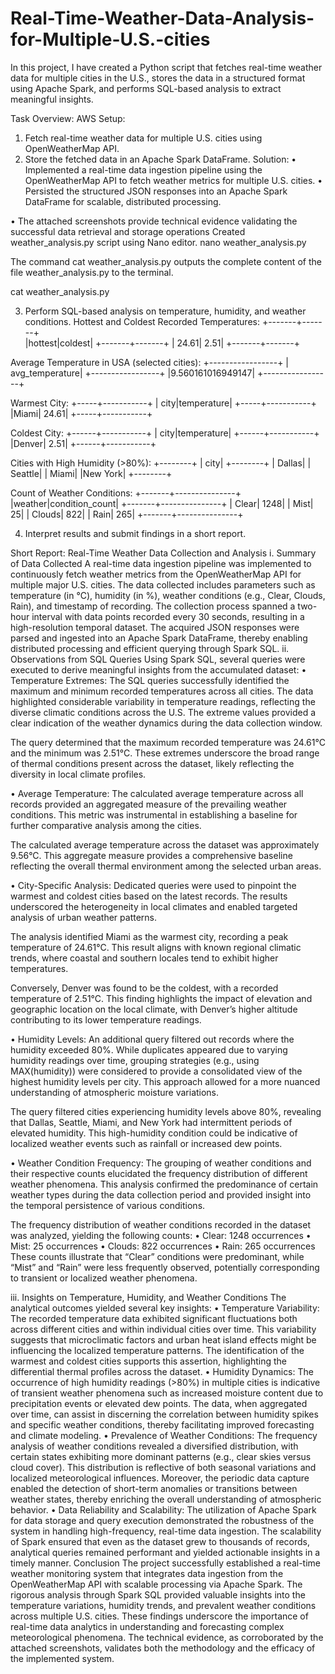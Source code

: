 # Real-Time-Weather-Data-Analysis-for-Multiple-U.S.-cities

In this project, I have created a Python script that fetches real-time weather data for
multiple cities in the U.S., stores the data in a structured format using Apache Spark, and
performs SQL-based analysis to extract meaningful insights.

Task Overview:
AWS Setup:
 
1.	Fetch real-time weather data for multiple U.S. cities using OpenWeatherMap API.
2.	Store the fetched data in an Apache Spark DataFrame.
Solution:
•	Implemented a real-time data ingestion pipeline using the OpenWeatherMap API to fetch weather metrics for multiple U.S. cities.
•	Persisted the structured JSON responses into an Apache Spark DataFrame for scalable, distributed processing.

•	The attached screenshots provide technical evidence validating the successful data retrieval and storage operations 
Created weather_analysis.py script using Nano editor.
nano weather_analysis.py

The command cat weather_analysis.py outputs the complete content of the file weather_analysis.py to the terminal. 

cat weather_analysis.py
 
 
 

 

3.	Perform SQL-based analysis on temperature, humidity, and weather conditions.
Hottest and Coldest Recorded Temperatures:
+-------+-------+                                                               
|hottest|coldest|
+-------+-------+
|  24.61|   2.51|
+-------+-------+

Average Temperature in USA (selected cities):
+-----------------+
|  avg_temperature|
+-----------------+
|9.560161016949147|
+-----------------+

Warmest City:
+-----+-----------+
| city|temperature|
+-----+-----------+
|Miami|      24.61|
+-----+-----------+

Coldest City:
+------+-----------+
|  city|temperature|
+------+-----------+
|Denver|       2.51|
+------+-----------+

Cities with High Humidity (>80%):
+--------+
|    city|
+--------+
|  Dallas|
| Seattle|
|   Miami|
|New York|
+--------+

Count of Weather Conditions:
+-------+---------------+
|weather|condition_count|
+-------+---------------+
|  Clear|           1248|
|   Mist|             25|
| Clouds|            822|
|   Rain|            265|
+-------+---------------+
 

4.	Interpret results and submit findings in a short report.

Short Report: Real-Time Weather Data Collection and Analysis
i.	Summary of Data Collected
A real-time data ingestion pipeline was implemented to continuously fetch weather metrics from the OpenWeatherMap API for multiple major U.S. cities. The data collected includes parameters such as temperature (in °C), humidity (in %), weather conditions (e.g., Clear, Clouds, Rain), and timestamp of recording. The collection process spanned a two-hour interval with data points recorded every 30 seconds, resulting in a high-resolution temporal dataset. The acquired JSON responses were parsed and ingested into an Apache Spark DataFrame, thereby enabling distributed processing and efficient querying through Spark SQL.
ii.	 Observations from SQL Queries
Using Spark SQL, several queries were executed to derive meaningful insights from the accumulated dataset:
•	Temperature Extremes: The SQL queries successfully identified the maximum and minimum recorded temperatures across all cities. The data highlighted considerable variability in temperature readings, reflecting the diverse climatic conditions across the U.S. The extreme values provided a clear indication of the weather dynamics during the data collection window.

The query determined that the maximum recorded temperature was 24.61°C and the minimum was 2.51°C. These extremes underscore the broad range of thermal conditions present across the dataset, likely reflecting the diversity in local climate profiles.

•	Average Temperature: The calculated average temperature across all records provided an aggregated measure of the prevailing weather conditions. This metric was instrumental in establishing a baseline for further comparative analysis among the cities.

The calculated average temperature across the dataset was approximately 9.56°C. This aggregate measure provides a comprehensive baseline reflecting the overall thermal environment among the selected urban areas.

•	City-Specific Analysis: Dedicated queries were used to pinpoint the warmest and coldest cities based on the latest records. The results underscored the heterogeneity in local climates and enabled targeted analysis of urban weather patterns.

The analysis identified Miami as the warmest city, recording a peak temperature of 24.61°C. This result aligns with known regional climatic trends, where coastal and southern locales tend to exhibit higher temperatures.

Conversely, Denver was found to be the coldest, with a recorded temperature of 2.51°C. This finding highlights the impact of elevation and geographic location on the local climate, with Denver’s higher altitude contributing to its lower temperature readings.

•	Humidity Levels: An additional query filtered out records where the humidity exceeded 80%. While duplicates appeared due to varying humidity readings over time, grouping strategies (e.g., using MAX(humidity)) were considered to provide a consolidated view of the highest humidity levels per city. This approach allowed for a more nuanced understanding of atmospheric moisture variations.

The query filtered cities experiencing humidity levels above 80%, revealing that Dallas, Seattle, Miami, and New York had intermittent periods of elevated humidity. This high-humidity condition could be indicative of localized weather events such as rainfall or increased dew points.

•	Weather Condition Frequency: The grouping of weather conditions and their respective counts elucidated the frequency distribution of different weather phenomena. This analysis confirmed the predominance of certain weather types during the data collection period and provided insight into the temporal persistence of various conditions.

The frequency distribution of weather conditions recorded in the dataset was analyzed, yielding the following counts:
•	Clear: 1248 occurrences
•	Mist: 25 occurrences
•	Clouds: 822 occurrences
•	Rain: 265 occurrences
These counts illustrate that “Clear” conditions were predominant, while “Mist” and “Rain” were less frequently observed, potentially corresponding to transient or localized weather phenomena.

iii.	Insights on Temperature, Humidity, and Weather Conditions
The analytical outcomes yielded several key insights:
•	Temperature Variability: The recorded temperature data exhibited significant fluctuations both across different cities and within individual cities over time. This variability suggests that microclimatic factors and urban heat island effects might be influencing the localized temperature patterns. The identification of the warmest and coldest cities supports this assertion, highlighting the differential thermal profiles across the dataset.
•	Humidity Dynamics: The occurrence of high humidity readings (>80%) in multiple cities is indicative of transient weather phenomena such as increased moisture content due to precipitation events or elevated dew points. The data, when aggregated over time, can assist in discerning the correlation between humidity spikes and specific weather conditions, thereby facilitating improved forecasting and climate modeling.
•	Prevalence of Weather Conditions: The frequency analysis of weather conditions revealed a diversified distribution, with certain states exhibiting more dominant patterns (e.g., clear skies versus cloud cover). This distribution is reflective of both seasonal variations and localized meteorological influences. Moreover, the periodic data capture enabled the detection of short-term anomalies or transitions between weather states, thereby enriching the overall understanding of atmospheric behavior.
•	Data Reliability and Scalability: The utilization of Apache Spark for data storage and query execution demonstrated the robustness of the system in handling high-frequency, real-time data ingestion. The scalability of Spark ensured that even as the dataset grew to thousands of records, analytical queries remained performant and yielded actionable insights in a timely manner.
Conclusion
The project successfully established a real-time weather monitoring system that integrates data ingestion from the OpenWeatherMap API with scalable processing via Apache Spark. The rigorous analysis through Spark SQL provided valuable insights into the temperature variations, humidity trends, and prevalent weather conditions across multiple U.S. cities. These findings underscore the importance of real-time data analytics in understanding and forecasting complex meteorological phenomena. The technical evidence, as corroborated by the attached screenshots, validates both the methodology and the efficacy of the implemented system.
